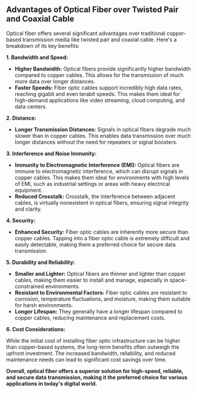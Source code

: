 ## Advantages of Optical Fiber over Twisted Pair and Coaxial Cable

Optical fiber offers several significant advantages over traditional copper-based transmission media like twisted pair and coaxial cable. Here's a breakdown of its key benefits:

**1. Bandwidth and Speed:**

* **Higher Bandwidth:** Optical fibers provide significantly higher bandwidth compared to copper cables. This allows for the transmission of much more data over longer distances. 
* **Faster Speeds:**  Fiber optic cables support incredibly high data rates, reaching gigabit and even terabit speeds. This makes them ideal for high-demand applications like video streaming, cloud computing, and data centers.

**2. Distance:**

* **Longer Transmission Distances:** Signals in optical fibers degrade much slower than in copper cables. This enables data transmission over much longer distances without the need for repeaters or signal boosters.

**3. Interference and Noise Immunity:**

* **Immunity to Electromagnetic Interference (EMI):** Optical fibers are immune to electromagnetic interference, which can disrupt signals in copper cables. This makes them ideal for environments with high levels of EMI, such as industrial settings or areas with heavy electrical equipment.
* **Reduced Crosstalk:**  Crosstalk, the interference between adjacent cables, is virtually nonexistent in optical fibers, ensuring signal integrity and clarity.

**4. Security:**

* **Enhanced Security:**  Fiber optic cables are inherently more secure than copper cables.  Tapping into a fiber optic cable is extremely difficult and easily detectable, making them a preferred choice for secure data transmission.

**5. Durability and Reliability:**

* **Smaller and Lighter:**  Optical fibers are thinner and lighter than copper cables, making them easier to install and manage, especially in space-constrained environments.
* **Resistant to Environmental Factors:** Fiber optic cables are resistant to corrosion, temperature fluctuations, and moisture, making them suitable for harsh environments.
* **Longer Lifespan:** They generally have a longer lifespan compared to copper cables, reducing maintenance and replacement costs.

**6. Cost Considerations:**

While the initial cost of installing fiber optic infrastructure can be higher than copper-based systems, the long-term benefits often outweigh the upfront investment. The increased bandwidth, reliability, and reduced maintenance needs can lead to significant cost savings over time. 

**Overall, optical fiber offers a superior solution for high-speed, reliable, and secure data transmission, making it the preferred choice for various applications in today's digital world.** 
